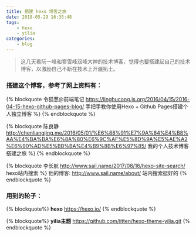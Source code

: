 ```yaml
---
title: 搭建 hexo 博客之旅
date: 2018-05-29 16:35:48
tags:
    - hexo
    - yilia
categories:
    - blog
---
```

> 这几天看阮一峰和寥雪峰双峰大神的技术博客，觉得也要搭建起自己的技术博客，以激励自己不断在技术上开疆拓土。

### 搭建这个博客，参考了网上资料有：
{% blockquote 令狐葱@前端笔记 https://linghucong.js.org/2016/04/15/2016-04-15-hexo-github-pages-blog/ 手把手教你使用Hexo + Github Pages搭建个人独立博客 %}
{% endblockquote %}

{% blockquote 陈良静 http://chenliangjing.me/2016/05/01/%E6%88%91%E7%9A%84%E4%B8%AA%E4%BA%BA%E6%8A%80%E6%9C%AF%E5%8D%9A%E5%AE%A2%E6%90%AD%E5%BB%BA%E4%B9%8B%E6%97%85/ 我的个人技术博客搭建之旅 %}
{% endblockquote %}

{% blockquote 李长航 http://www.sail.name/2017/08/16/hexo-site-search/ hexo站内搜索 %}
他的博客: http://www.sail.name/about/ 站内搜索挺好的
{% endblockquote %}

### 用到的轮子：
{% blockquote%}
**hexo** https://hexo.io/
{% endblockquote %}

{% blockquote%}
**yilia主题** https://github.com/litten/hexo-theme-yilia.git
{% endblockquote %}